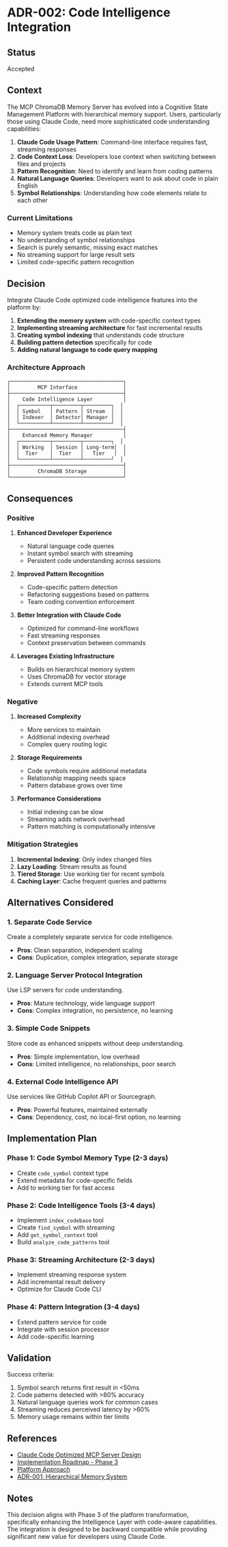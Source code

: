 # ADR-002: Code Intelligence Integration

## Status
Accepted

## Context
The MCP ChromaDB Memory Server has evolved into a Cognitive State Management Platform with hierarchical memory support. Users, particularly those using Claude Code, need more sophisticated code understanding capabilities:

1. **Claude Code Usage Pattern**: Command-line interface requires fast, streaming responses
2. **Code Context Loss**: Developers lose context when switching between files and projects
3. **Pattern Recognition**: Need to identify and learn from coding patterns
4. **Natural Language Queries**: Developers want to ask about code in plain English
5. **Symbol Relationships**: Understanding how code elements relate to each other

### Current Limitations
- Memory system treats code as plain text
- No understanding of symbol relationships
- Search is purely semantic, missing exact matches
- No streaming support for large result sets
- Limited code-specific pattern recognition

## Decision
Integrate Claude Code optimized code intelligence features into the platform by:

1. **Extending the memory system** with code-specific context types
2. **Implementing streaming architecture** for fast incremental results
3. **Creating symbol indexing** that understands code structure
4. **Building pattern detection** specifically for code
5. **Adding natural language to code query mapping**

### Architecture Approach
```
┌─────────────────────────────────────┐
│         MCP Interface               │
├─────────────────────────────────────┤
│    Code Intelligence Layer          │
│  ┌──────────┬─────────┬─────────┐  │
│  │ Symbol   │ Pattern │ Stream  │  │
│  │ Indexer  │ Detector│ Manager │  │
│  └──────────┴─────────┴─────────┘  │
├─────────────────────────────────────┤
│    Enhanced Memory Manager          │
│  ┌──────────┬─────────┬─────────┐  │
│  │ Working  │ Session │ Long-term│  │
│  │  Tier    │  Tier   │   Tier   │  │
│  └──────────┴─────────┴─────────┘  │
├─────────────────────────────────────┤
│         ChromaDB Storage            │
└─────────────────────────────────────┘
```

## Consequences

### Positive
1. **Enhanced Developer Experience**
   - Natural language code queries
   - Instant symbol search with streaming
   - Persistent code understanding across sessions

2. **Improved Pattern Recognition**
   - Code-specific pattern detection
   - Refactoring suggestions based on patterns
   - Team coding convention enforcement

3. **Better Integration with Claude Code**
   - Optimized for command-line workflows
   - Fast streaming responses
   - Context preservation between commands

4. **Leverages Existing Infrastructure**
   - Builds on hierarchical memory system
   - Uses ChromaDB for vector storage
   - Extends current MCP tools

### Negative
1. **Increased Complexity**
   - More services to maintain
   - Additional indexing overhead
   - Complex query routing logic

2. **Storage Requirements**
   - Code symbols require additional metadata
   - Relationship mapping needs space
   - Pattern database grows over time

3. **Performance Considerations**
   - Initial indexing can be slow
   - Streaming adds network overhead
   - Pattern matching is computationally intensive

### Mitigation Strategies
1. **Incremental Indexing**: Only index changed files
2. **Lazy Loading**: Stream results as found
3. **Tiered Storage**: Use working tier for recent symbols
4. **Caching Layer**: Cache frequent queries and patterns

## Alternatives Considered

### 1. Separate Code Service
Create a completely separate service for code intelligence.
- **Pros**: Clean separation, independent scaling
- **Cons**: Duplication, complex integration, separate storage

### 2. Language Server Protocol Integration
Use LSP servers for code understanding.
- **Pros**: Mature technology, wide language support
- **Cons**: Complex integration, no persistence, no learning

### 3. Simple Code Snippets
Store code as enhanced snippets without deep understanding.
- **Pros**: Simple implementation, low overhead
- **Cons**: Limited intelligence, no relationships, poor search

### 4. External Code Intelligence API
Use services like GitHub Copilot API or Sourcegraph.
- **Pros**: Powerful features, maintained externally
- **Cons**: Dependency, cost, no local-first option, no learning

## Implementation Plan

### Phase 1: Code Symbol Memory Type (2-3 days)
- Create `code_symbol` context type
- Extend metadata for code-specific fields
- Add to working tier for fast access

### Phase 2: Code Intelligence Tools (3-4 days)
- Implement `index_codebase` tool
- Create `find_symbol` with streaming
- Add `get_symbol_context` tool
- Build `analyze_code_patterns` tool

### Phase 3: Streaming Architecture (2-3 days)
- Implement streaming response system
- Add incremental result delivery
- Optimize for Claude Code CLI

### Phase 4: Pattern Integration (3-4 days)
- Extend pattern service for code
- Integrate with session processor
- Add code-specific learning

## Validation
Success criteria:
1. Symbol search returns first result in <50ms
2. Code patterns detected with >80% accuracy
3. Natural language queries work for common cases
4. Streaming reduces perceived latency by >60%
5. Memory usage remains within tier limits

## References
- [Claude Code Optimized MCP Server Design](../../../Claude_Code_Optimized_MCP_Server_Design.md)
- [Implementation Roadmap - Phase 3](../../Implementation%20Roadmap.md#phase-3-intelligence-layer-days-11-15)
- [Platform Approach](../../Platform%20Approach%20-%20Cognitive%20State%20Management.md)
- [ADR-001: Hierarchical Memory System](./ADR-001-hierarchical-memory-system.md)

## Notes
This decision aligns with Phase 3 of the platform transformation, specifically enhancing the Intelligence Layer with code-aware capabilities. The integration is designed to be backward compatible while providing significant new value for developers using Claude Code.